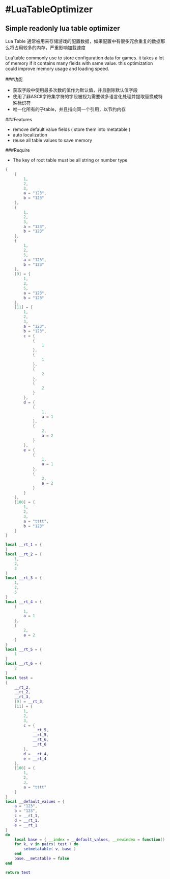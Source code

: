 ﻿#LuaTableOptimizer
===================================================================================

Simple readonly lua table optimizer 
-----------------------------------------------------------------------------------

Lua Table 通常被用来存储游戏的配置数据，如果配置中有很多冗余重复的数据那么将占用较多的内存，严重影响加载速度

Lua'table commonly use to store configuration data for games. it takes a lot of memory
if it contains many fields with same value. this optimization could improve memory usage
and loading speed.

###功能
* 获取字段中使用最多次数的值作为默认值，并且删除默认值字段
* 使用了非ASCII字符集字符的字段被视为需要做多语言化处理并提取替换成特殊标识符
* 唯一化所有的子table，并且指向同一个引用，以节约内存

###Features
* remove default value fields ( store them into metatable )
* auto localization
* reuse all table values to save memory

###Require
* The key of root table must be all string or number type

```lua
{
	{
		1,
		2,
		3,
		a = "123",
		b = "123"
	},
	{
		1,
		2,
		3,
		a = "123",
		b = "123"
	},
	{
		1,
		2,
		5,
		a = "123",
		b = "123"
	},
	[9] = {
		1,
		2,
		5,
		a = "123",
		b = "123"
	},
	[11] = {
		1,
		2,
		3,
		a = "123",
		b = "123",
		c = {
			{
				1
			},
			{
				1
			},
			{
				2
			},
			{
				2
			}
		},
		d = {
			{
				1,
				a = 1
			},
			{
				2,
				a = 2
			}
		},
		e = {
			{
				1,
				a = 1
			},
			{
				2,
				a = 2
			}
		}
	},
	[100] = {
		1,
		2,
		3,
		a = "tttt",
		b = "123"
	}
}
```

```lua
local __rt_1 = {
}
local __rt_2 = {
	1,
	2,
	3
}
local __rt_3 = {
	1,
	2,
	5
}
local __rt_4 = {
	{
		1,
		a = 1
	},
	{
		2,
		a = 2
	}
}
local __rt_5 = {
	1
}
local __rt_6 = {
	2
}
local test = 
{
	__rt_2,
	__rt_2,
	__rt_3,
	[9] = __rt_3,
	[11] = {
		1,
		2,
		3,
		c = {
			__rt_5,
			__rt_5,
			__rt_6,
			__rt_6
		},
		d = __rt_4,
		e = __rt_4
	},
	[100] = {
		1,
		2,
		3,
		a = "tttt"
	}
}
local __default_values = {
	a = "123",
	b = "123",
	c = __rt_1,
	d = __rt_1,
	e = __rt_1
}
do
	local base = { __index = __default_values, __newindex = function() error( "Attempt to modify read-only table" ) end }
	for k, v in pairs( test ) do
		setmetatable( v, base )
	end
	base.__metatable = false
end

return test
```

